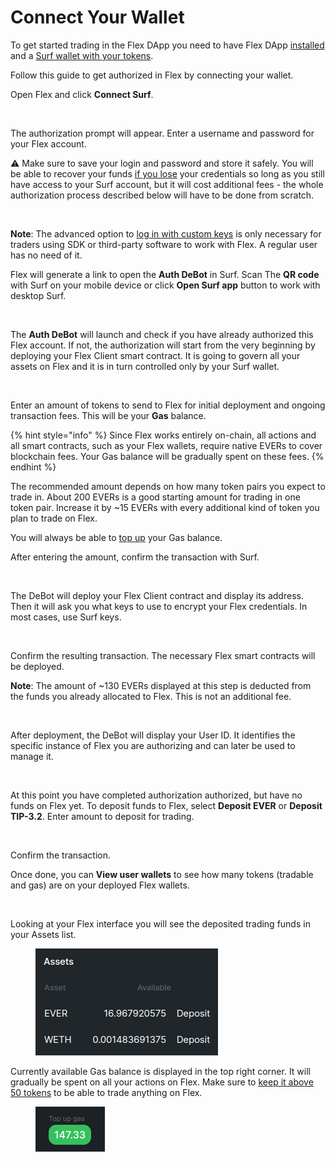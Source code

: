 # Connect Your Wallet

To get started trading in the Flex DApp you need to have Flex DApp [installed](install-flex-dapp.md) and a [Surf wallet with your tokens](../get-evers.md).&#x20;

Follow this guide to get authorized in Flex by connecting your wallet.

Open Flex and click **Connect Surf**.

<figure><img src="../../.gitbook/assets/0001.png" alt=""><figcaption></figcaption></figure>

The authorization prompt will appear. Enter a username and password for your Flex account.

⚠️ Make sure to save your login and password and store it safely. You will be able to recover your funds [if you lose](../troubleshooting.md#lost-desktop-dapp-login-and-or-password) your credentials so long as you still have access to your Surf account, but it will cost additional fees - the whole authorization process described below will have to be done from scratch.

<figure><img src="../../.gitbook/assets/0003.png" alt=""><figcaption></figcaption></figure>

**Note**: The advanced option to [log in with custom keys](../../integration/log-into-dapp-with-trader-keys.md) is only necessary for traders using SDK or third-party software to work with Flex. A regular user has no need of it.

Flex will generate a link to open the **Auth DeBot** in Surf. Scan The **QR code** with Surf on your mobile device or click **Open Surf app** button to work with desktop Surf.

<figure><img src="../../.gitbook/assets/0005.png" alt=""><figcaption></figcaption></figure>

The **Auth DeBot** will launch and check if you have already authorized this Flex account. If not, the authorization will start from the very beginning by deploying your Flex Client smart contract. It is going to govern all your assets on Flex and it is in turn controlled  only by your Surf wallet.

<figure><img src="../../.gitbook/assets/0016.png" alt=""><figcaption></figcaption></figure>

Enter an amount of tokens to send to Flex for initial deployment and ongoing transaction fees. This will be your **Gas** balance.

{% hint style="info" %}
Since Flex works entirely on-chain, all actions and all smart contracts, such as your Flex wallets, require native EVERs to cover blockchain fees. Your Gas balance will be gradually spent on these fees.
{% endhint %}

The recommended amount depends on how many token pairs you expect to trade in. About 200 EVERs is a good starting amount for trading in one token pair. Increase it by \~15 EVERs with every additional kind of token you plan to trade on Flex.

You will always be able to [top up](keep-up-gas-balance.md) your Gas balance.

After entering the amount, confirm the transaction with Surf.

<figure><img src="../../.gitbook/assets/0017.png" alt=""><figcaption></figcaption></figure>

The DeBot will deploy your Flex Client contract and display its address. Then it will ask you what keys to use to encrypt your Flex credentials. In most cases, use Surf keys.

<figure><img src="../../.gitbook/assets/0018.png" alt=""><figcaption></figcaption></figure>

Confirm the resulting transaction. The necessary Flex smart contracts will be deployed.

**Note**: The amount of \~130 EVERs displayed at this step is deducted from the funds you already allocated to Flex. This is not an additional fee.

<figure><img src="../../.gitbook/assets/0019.png" alt=""><figcaption></figcaption></figure>

After deployment, the DeBot will display your User ID. It identifies the specific instance of Flex you are authorizing and can later be used to manage it.

<figure><img src="../../.gitbook/assets/0020.png" alt=""><figcaption></figcaption></figure>

At this point you have completed authorization authorized, but have no funds on Flex yet. To deposit funds to Flex, select **Deposit EVER** or **Deposit TIP-3.2**. Enter amount to deposit for trading.

<figure><img src="../../.gitbook/assets/0021 (1).png" alt=""><figcaption></figcaption></figure>

Confirm the transaction.

Once done, you can **View user wallets** to see how many tokens (tradable and gas) are on your deployed Flex wallets.

<figure><img src="../../.gitbook/assets/0039.png" alt=""><figcaption></figcaption></figure>

Looking at your Flex interface you will see the deposited trading funds in your Assets list.

<figure><img src="../../.gitbook/assets/073.png" alt=""><figcaption></figcaption></figure>

Currently available Gas balance is displayed in the top right corner. It will gradually be spent on all your actions on Flex. Make sure to [keep it above 50 tokens](keep-up-gas-balance.md) to be able to trade anything on Flex.

<figure><img src="../../.gitbook/assets/074.png" alt=""><figcaption></figcaption></figure>
